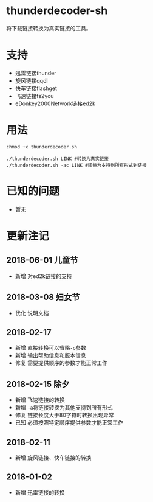 # thunderdecoder-sh
将下载链接转换为真实链接的工具。

# 支持
- 迅雷链接thunder
- 旋风链接qqdl
- 快车链接flashget
- 飞速链接fs2you
- eDonkey2000Network链接ed2k

# 用法
```
chmod +x thunderdecoder.sh
```
```
./thunderdecoder.sh LINK #转换为真实链接
./thunderdecoder.sh -ac LINK #转换为支持到所有形式到链接
```

# 已知的问题
- 暂无

# 更新注记
## 2018-06-01 儿童节
- 新增 对ed2k链接的支持
## 2018-03-08 妇女节
- 优化 说明文档
## 2018-02-17
- 新增 直接转换可以省略`-c`参数
- 新增 输出帮助信息和版本信息
- 修复 需要提供顺序的参数才能正常工作
## 2018-02-15 除夕
- 新增 飞速链接的转换
- 新增 `-a`将链接转换为其他支持到所有形式
- 修复 链接长度大于80字符时转换出现异常
- 已知 必须按照特定顺序提供参数才能正常工作
## 2018-02-11
- 新增 旋风链接、快车链接的转换
## 2018-01-02
- 新增 迅雷链接的转换


